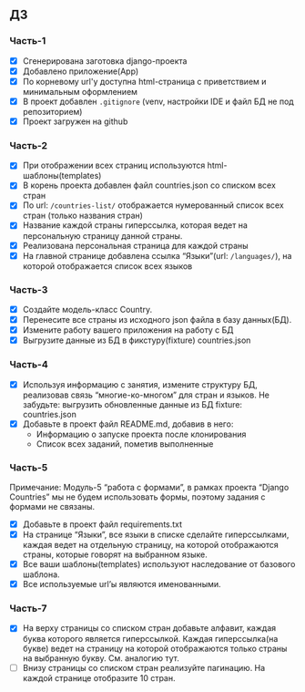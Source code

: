 ## ДЗ
### Часть-1
- [x] Сгенерирована заготовка django-проекта
- [x] Добавлено приложение(App)
- [x] По корневому url'у доступна html-страница с приветствием и минимальным оформлением
- [x] В проект добавлен `.gitignore` (venv, настройки IDE и файл БД не под репозиторием)
- [x] Проект загружен на github

### Часть-2
- [x] При отображении всех страниц используются html-шаблоны(templates)
- [x] В корень проекта добавлен файл countries.json со списком всех стран
- [x] По url: `/countries-list/` отображается нумерованный список всех стран (только названия стран)
- [x] Название каждой страны гиперссылка, которая ведет на персональную страницу данной страны.
- [x] Реализована персональная страница для каждой страны
- [x] На главной странице добавлена ссылка “Языки”(url: `/languages/`), на которой отображается список всех языков

### Часть-3
- [x] Создайте модель-класс Country.
- [x] Перенесите все страны из исходного json файла в базу данных(БД).
- [x] Измените работу вашего приложения на работу с БД
- [x] Выгрузите данные из БД в фикстуру(fixture) countries.json

### Часть-4
- [x] Используя информацию с занятия, измените структуру БД, реализовав связь “многие-ко-многом” для стран и языков.
Не забудьте: выгрузить обновленные данные из БД fixture: countries.json
- [x] Добавьте в проект файл README.md, добавив в него:
  - Информацию о запуске проекта после клонирования
  - Список всех заданий, пометив выполненные

### Часть-5
Примечание: Модуль-5 “работа с формами”, в рамках проекта “Django Countries” мы не будем использовать формы, поэтому задания с формами не связаны.

- [x] Добавьте в проект файл requirements.txt
- [x] На странице “Языки”, все языки в списке сделайте гиперссылками, каждая ведет на отдельную страницу, на которой отображаются страны, которые говорят на выбранном языке.
- [x] Все ваши шаблоны(templates) используют наследование от базового шаблона.
- [x] Все используемые url’ы являются именованными.

### Часть-7
- [x] На верху страницы со списком стран добавьте алфавит, каждая буква которого является гиперссылкой. Каждая гиперссылка(на букве) ведет на страницу на которой отображаются только страны на выбранную букву. См. аналогию тут.
- [ ] Внизу страницы со списком стран реализуйте пагинацию. На каждой странице отобразите 10 стран.